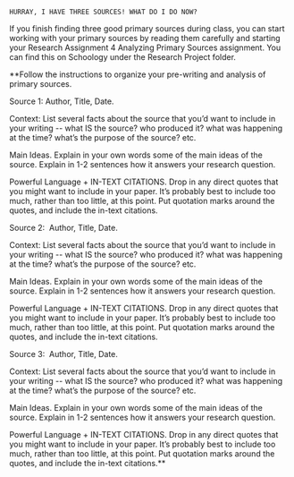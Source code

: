	HURRAY, I HAVE THREE SOURCES! WHAT DO I DO NOW? 

If you finish finding three good primary sources during class, you can start working with your primary sources by reading them carefully and starting your Research Assignment 4 Analyzing Primary Sources assignment. You can find this on Schoology under the Research Project folder.


**Follow the instructions to organize your pre-writing and analysis of primary sources. 

  

Source 1: Author, Title, Date. 

Context: List several facts about the source that you’d want to include in your writing -- what IS the source? who produced it? what was happening at the time? what’s the purpose of the source? etc.

  
  
  

Main Ideas. Explain in your own words some of the main ideas of the source. Explain in 1-2 sentences how it answers your research question. 

  
  
  

Powerful Language + IN-TEXT CITATIONS. Drop in any direct quotes that you might want to include in your paper. It’s probably best to include too much, rather than too little, at this point. Put quotation marks around the quotes, and include the in-text citations. 

  
  
  

  

Source 2:  Author, Title, Date. 

Context: List several facts about the source that you’d want to include in your writing -- what IS the source? who produced it? what was happening at the time? what’s the purpose of the source? etc.

  
  
  

Main Ideas. Explain in your own words some of the main ideas of the source. Explain in 1-2 sentences how it answers your research question. 

  
  
  

Powerful Language + IN-TEXT CITATIONS. Drop in any direct quotes that you might want to include in your paper. It’s probably best to include too much, rather than too little, at this point. Put quotation marks around the quotes, and include the in-text citations. 

  
  
  

  

Source 3:  Author, Title, Date. 

  

Context: List several facts about the source that you’d want to include in your writing -- what IS the source? who produced it? what was happening at the time? what’s the purpose of the source? etc.

  
  
  

Main Ideas. Explain in your own words some of the main ideas of the source. Explain in 1-2 sentences how it answers your research question. 

  
  
  

Powerful Language + IN-TEXT CITATIONS. Drop in any direct quotes that you might want to include in your paper. It’s probably best to include too much, rather than too little, at this point. Put quotation marks around the quotes, and include the in-text citations.**